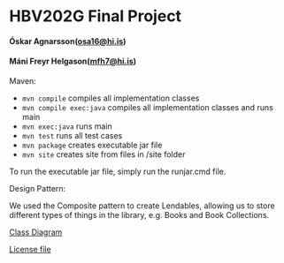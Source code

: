 # HBV202G Final Project

#### Óskar Agnarsson(osa16@hi.is)

#### Máni Freyr Helgason(mfh7@hi.is)

Maven:

- `mvn compile` compiles all implementation classes
- `mvn compile exec:java` compiles all implementation classes and runs main
- `mvn exec:java` runs main
- `mvn test` runs all test cases
- `mvn package` creates executable jar file
- `mvn site` creates site from files in /site folder

To run the executable jar file, simply run the runjar.cmd file.

Design Pattern:

We used the Composite pattern to create Lendables, allowing us to store different types of things in the library, e.g. Books and Book Collections.

[Class Diagram](/src/site/markdown/design.md)


[License file](/LICENSE)